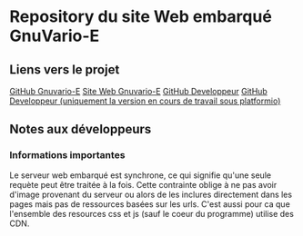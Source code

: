 # Repository du site Web embarqué GnuVario-E

## Liens vers le projet

[GitHub Gnuvario-E](https://github.com/prunkdump/GNUVario-TTGO-T5)
[Site Web Gnuvario-E](https://prunkdump.github.io/GNUVario-TTGO-T5-website/)
[GitHub Developpeur](https://github.com/jpg63/Gnuvario_for_TTGO-T5)
[GitHub Developpeur (uniquement la version en cours de travail sous platformio)](https://github.com/michelpa/GnuVarioE)

## Notes aux développeurs

### Informations importantes

Le serveur web embarqué est synchrone, ce qui signifie qu'une seule requète peut être traitée à la fois.
Cette contrainte oblige à ne pas avoir d'image provenant du serveur ou alors de les inclures directement dans les pages mais pas de ressources basées sur les urls.
C'est aussi pour ca que l'ensemble des resources css et js (sauf le coeur du programme) utilise des CDN.
